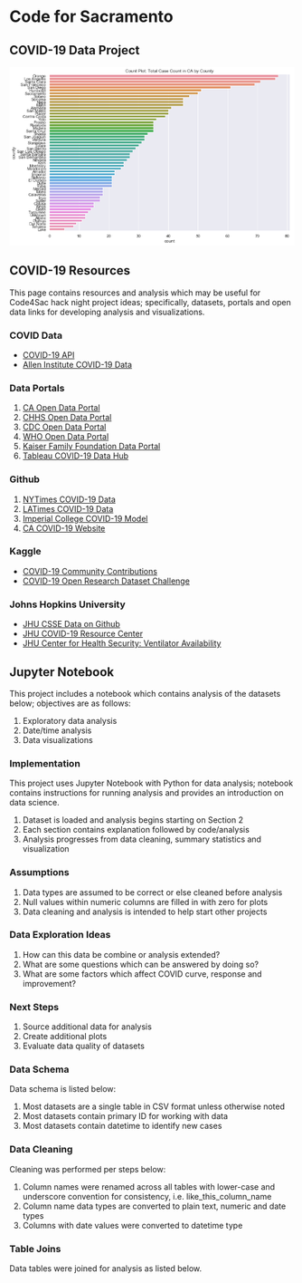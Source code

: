 # Code for Sacramento

## COVID-19 Data Project

![covid](https://github.com/walteryu/code4sac/blob/master/images/covid_countplot.png)

## COVID-19 Resources

This page contains resources and analysis which may be useful for Code4Sac hack night project ideas; specifically, datasets, portals and open data links for developing analysis and visualizations.

### COVID Data
* [COVID-19 API](https://covid19api.com/)
* [Allen Institute COVID-19 Data](https://pages.semanticscholar.org/coronavirus-research)

### Data Portals
1. [CA Open Data Portal](https://data.ca.gov/)
2. [CHHS Open Data Portal](https://data.chhs.ca.gov/)
3. [CDC Open Data Portal](https://data.cdc.gov/)
4. [WHO Open Data Portal](https://www.who.int/emergencies/diseases/novel-coronavirus-2019/global-research-on-novel-coronavirus-2019-ncov)
5. [Kaiser Family Foundation Data Portal](https://www.kff.org/health-costs/issue-brief/state-data-and-policy-actions-to-address-coronavirus/#stateleveldata)
6. [Tableau COVID-19 Data Hub](https://www.tableau.com/covid-19-coronavirus-data-resources)

### Github
1. [NYTimes COVID-19 Data](https://github.com/nytimes/covid-19-data)
2. [LATimes COVID-19 Data](https://github.com/datadesk/california-coronavirus-data)
3. [Imperial College COVID-19 Model](https://github.com/ImperialCollegeLondon/covid19model)
4. [CA COVID-19 Website](https://github.com/cagov/covid19)

### Kaggle
* [COVID-19 Community Contributions](https://www.kaggle.com/covid-19-contributions)
* [COVID-19 Open Research Dataset Challenge](https://www.kaggle.com/allen-institute-for-ai/CORD-19-research-challenge)

### Johns Hopkins University
* [JHU CSSE Data on Github](https://github.com/CSSEGISandData/COVID-19)
* [JHU COVID-19 Resource Center](https://coronavirus.jhu.edu/)
* [JHU Center for Health Security: Ventilator Availability](http://www.centerforhealthsecurity.org/resources/COVID-19/200214-VentilatorAvailability-factsheet.pdf)

## Jupyter Notebook

This project includes a notebook which contains analysis of the datasets below; objectives are as follows:

1. Exploratory data analysis
2. Date/time analysis
3. Data visualizations

### Implementation
This project uses Jupyter Notebook with Python for data analysis; notebook contains
instructions for running analysis and provides an introduction on data science.

1. Dataset is loaded and analysis begins starting on Section 2
2. Each section contains explanation followed by code/analysis
3. Analysis progresses from data cleaning, summary statistics and visualization

### Assumptions
1. Data types are assumed to be correct or else cleaned before analysis
2. Null values within numeric columns are filled in with zero for plots
3. Data cleaning and analysis is intended to help start other projects

### Data Exploration Ideas
1. How can this data be combine or analysis extended?
2. What are some questions which can be answered by doing so?
3. What are some factors which affect COVID curve, response and improvement?

### Next Steps
1. Source additional data for analysis
2. Create additional plots
3. Evaluate data quality of datasets

### Data Schema
Data schema is listed below:

1. Most datasets are a single table in CSV format unless otherwise noted
2. Most datasets contain primary ID for working with data
3. Most datasets contain datetime to identify new cases

### Data Cleaning
Cleaning was performed per steps below:

1. Column names were renamed across all tables with lower-case and underscore convention for consistency, i.e. like_this_column_name
2. Column name data types are converted to plain text, numeric and date types
3. Columns with date values were converted to datetime type

### Table Joins
Data tables were joined for analysis as listed below.
